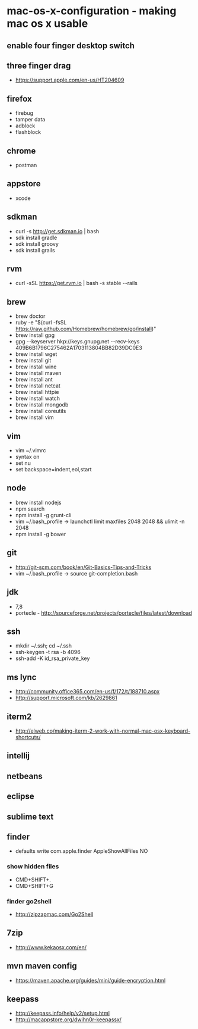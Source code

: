 # mac-os-x-configuration - making mac os x usable

## enable four finger desktop switch

## three finger drag
* https://support.apple.com/en-us/HT204609

## firefox
* firebug
* tamper data
* adblock
* flashblock

## chrome
* postman
 
## appstore
* xcode

## sdkman
* curl -s http://get.sdkman.io | bash
* sdk install gradle
* sdk install groovy
* sdk install grails

## rvm
* curl -sSL https://get.rvm.io | bash -s stable --rails

## brew
* brew doctor
* ruby -e "$(curl -fsSL https://raw.github.com/Homebrew/homebrew/go/install)"
* brew install gpg
* gpg --keyserver hkp://keys.gnupg.net --recv-keys 409B6B1796C275462A1703113804BB82D39DC0E3
* brew install wget
* brew install git
* brew install wine
* brew install maven
* brew install ant
* brew install netcat
* brew install httpie
* brew install watch
* brew install mongodb
* brew install coreutils
* brew install vim

## vim
* vim ~/.vimrc
* syntax on
* set nu
* set backspace=indent,eol,start

## node
* brew install nodejs
* npm search
* npm install -g grunt-cli
* vim ~/.bash_profile -> launchctl limit maxfiles 2048 2048 && ulimit -n 2048
* npm install -g bower

## git
* http://git-scm.com/book/en/Git-Basics-Tips-and-Tricks
* vim ~/.bash_profile -> source git-completion.bash

## jdk
* 7,8
* portecle - http://sourceforge.net/projects/portecle/files/latest/download

## ssh
* mkdir ~/.ssh; cd ~/.ssh
* ssh-keygen -t rsa -b 4096
* ssh-add -K id_rsa_private_key

## ms lync
* http://community.office365.com/en-us/f/172/t/188710.aspx
* http://support.microsoft.com/kb/2629861

## iterm2
* http://elweb.co/making-iterm-2-work-with-normal-mac-osx-keyboard-shortcuts/

## intellij

## netbeans

## eclipse

## sublime text

## finder
* defaults write com.apple.finder AppleShowAllFiles NO

### show hidden files
* CMD+SHIFT+.
* CMD+SHIFT+G

### finder go2shell
* http://zipzapmac.com/Go2Shell

## 7zip
* http://www.kekaosx.com/en/

## mvn maven config
* https://maven.apache.org/guides/mini/guide-encryption.html

## keepass
* http://keepass.info/help/v2/setup.html
* http://macappstore.org/dwihn0r-keepassx/

